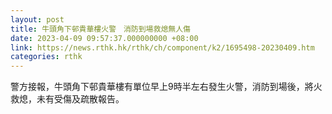```yaml
---
layout: post
title: 牛頭角下邨貴華樓火警　消防到場救熄無人傷
date: 2023-04-09 09:57:37.000000000 +08:00
link: https://news.rthk.hk/rthk/ch/component/k2/1695498-20230409.htm
categories: rthk
---
```


警方接報，牛頭角下邨貴華樓有單位早上9時半左右發生火警，消防到場後，將火救熄，未有受傷及疏散報告。
